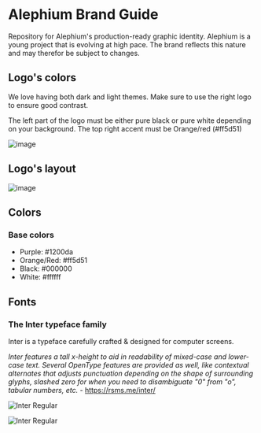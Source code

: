 # Alephium Brand Guide
Repository for Alephium's production-ready graphic identity. Alephium is a young project that is evolving at high pace. The brand reflects this nature and may therefor be subject to changes.

## Logo's colors

We love having both dark and light themes. Make sure to use the right logo to ensure good contrast.

The left part of the logo must be either pure black or pure white depending on your background. The top right accent must be Orange/red (#ff5d51)

![image](https://user-images.githubusercontent.com/3484593/153620586-ccfbd7cd-8362-4cf5-ab67-77b593cd8ca5.png)



## Logo's layout

![image](https://user-images.githubusercontent.com/3484593/153619901-d8dca6b7-81a5-4d70-8b24-e0cf814dadab.png)



## Colors
### Base colors
- Purple: #1200da
- Orange/Red: #ff5d51
- Black: #000000
- White: #ffffff

## Fonts

### The Inter typeface family
Inter is a typeface carefully crafted & designed for computer screens.

_Inter features a tall x-height to aid in readability of mixed-case and lower-case text. Several OpenType features are provided as well, like contextual alternates that adjusts punctuation depending on the shape of surrounding glyphs, slashed zero for when you need to disambiguate "0" from "o", tabular numbers, etc._ - https://rsms.me/inter/ 

![Inter Regular](https://rsms.me/inter/samples/img/a-z-regular.svg "Inter Bold")

![Inter Regular](https://rsms.me/inter/samples/img/lineup-bold-black.svg  "Inter Bold")
